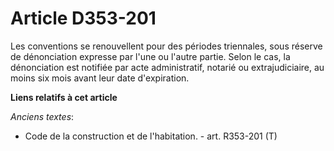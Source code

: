 # Article D353-201

Les conventions se renouvellent pour des périodes triennales, sous réserve de dénonciation expresse par l'une ou l'autre
partie. Selon le cas, la dénonciation est notifiée par acte administratif, notarié ou extrajudiciaire, au moins six mois
avant leur date d'expiration.

**Liens relatifs à cet article**

_Anciens textes_:

  - Code de la construction et de l'habitation. - art. R353-201 (T)

